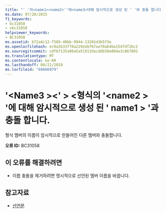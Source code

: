 ```yaml
---
title: "' '의<name1><name2>''에<name3>대해 암시적으로 생성 된 ' '와 충돌 합니다. <type>"
ms.date: 07/20/2015
f1_keywords:
- bc31058
- vbc31058
helpviewer_keywords:
- BC31058
ms.assetid: b72a4c12-f589-48bb-9944-13201d3b5f3e
ms.openlocfilehash: ec0a3b33f70a2292ebf67ae70ab4ba154fdf2bc2
ms.sourcegitcommit: cdf67135a98a5a51913dacddb58e004a3c867802
ms.translationtype: MT
ms.contentlocale: ko-KR
ms.lasthandoff: 08/21/2019
ms.locfileid: "69666979"
---
```

# <a name="conflicts-with-name1-which-is-implicitly-created-for-name2-in-type-name3"></a>'\<Name3 >\<' > \<형식의 '\<name2 > '에 대해 암시적으로 생성 된 ' name1 > '과 충돌 합니다.
형식 멤버의 이름이 암시적으로 만들어진 다른 멤버와 충돌합니다.  
  
 **오류 ID:** BC31058  
  
## <a name="to-correct-this-error"></a>이 오류를 해결하려면  
  
- 이름 충돌을 제거하려면 명시적으로 선언된 멤버 이름을 바꿉니다.  
  
## <a name="see-also"></a>참고자료

- [선언문](../programming-guide/language-features/statements.md#declaration-statements)
